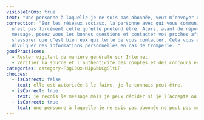 ```yaml
---
visibleInCms: true
text: "Une personne à laquelle je ne suis pas abonnée, veut m’envoyer un message :"
correction: "Sur les réseaux sociaux, la personne avec qui vous communiquez
  n’est pas forcément celle qu’elle prétend être. Alors, avant de répondre à un
  message, posez vous les bonnes questions et contacter vos proches afin de
  s’assurer que c’est bien eux qui tente de vous contacter. Cela vous évitera de
  divulguer des informations personnelles en cas de tromperie. "
goodPractices:
  - Rester vigilant de manière générale sur Internet.
  - Vérifier la source et l’authenticité des comptes et des concours en ligne.
categories: category-F3gC3Ox-MJpGbDCgSltLP
choices:
  - isCorrect: false
    text: elle est autorisée à le faire, je la connais peut-être.
  - isCorrect: true
    text: je reçois le message mais je peux décider si je l’accepte ou non.
  - isCorrect: true
    text: une personne à laquelle je ne suis pas abonnée ne peut pas me contacter.
---
```


